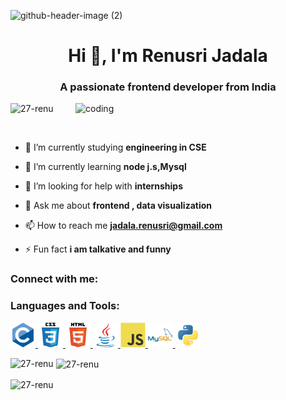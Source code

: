 ![github-header-image (2)](https://github.com/27-renu/html_test/assets/165363116/fb041cac-7489-4703-bc16-c93a9475f8ec)
<h1 align="center">Hi 👋, I'm Renusri Jadala</h1>
<h3 align="center">A passionate frontend developer from India</h3>
<img align="right" alt="coding" width="400" src="https://mir-s3-cdn-cf.behance.net/project_modules/disp/601014116770475.6068beff4640a.gif">

<p align="left"> <img src="https://komarev.com/ghpvc/?username=27-renu&label=Profile%20views&color=0e75b6&style=flat" alt="27-renu" /> </p>

<p align="left"> <a href="https://twitter.com/" target="blank"><img src="https://img.shields.io/twitter/follow/?logo=twitter&style=for-the-badge" alt="" /></a> </p>

- 📄 I’m currently studying **engineering in CSE**

- 🌱 I’m currently learning **node j.s,Mysql**

- 🤝 I’m looking for help with **internships**

- 💬 Ask me about **frontend , data visualization**

- 📫 How to reach me **jadala.renusri@gmail.com**

- ⚡ Fun fact **i am talkative and funny**

<h3 align="left">Connect with me:</h3>
<p align="left">
</p>

<h3 align="left">Languages and Tools:</h3>
<p align="left"> <a href="https://www.cprogramming.com/" target="_blank" rel="noreferrer"> <img src="https://raw.githubusercontent.com/devicons/devicon/master/icons/c/c-original.svg" alt="c" width="40" height="40"/> </a> <a href="https://www.w3schools.com/css/" target="_blank" rel="noreferrer"> <img src="https://raw.githubusercontent.com/devicons/devicon/master/icons/css3/css3-original-wordmark.svg" alt="css3" width="40" height="40"/> </a> <a href="https://www.w3.org/html/" target="_blank" rel="noreferrer"> <img src="https://raw.githubusercontent.com/devicons/devicon/master/icons/html5/html5-original-wordmark.svg" alt="html5" width="40" height="40"/> </a> <a href="https://www.java.com" target="_blank" rel="noreferrer"> <img src="https://raw.githubusercontent.com/devicons/devicon/master/icons/java/java-original.svg" alt="java" width="40" height="40"/> </a> <a href="https://developer.mozilla.org/en-US/docs/Web/JavaScript" target="_blank" rel="noreferrer"> <img src="https://raw.githubusercontent.com/devicons/devicon/master/icons/javascript/javascript-original.svg" alt="javascript" width="40" height="40"/> </a> <a href="https://www.mysql.com/" target="_blank" rel="noreferrer"> <img src="https://raw.githubusercontent.com/devicons/devicon/master/icons/mysql/mysql-original-wordmark.svg" alt="mysql" width="40" height="40"/> </a> <a href="https://www.python.org" target="_blank" rel="noreferrer"> <img src="https://raw.githubusercontent.com/devicons/devicon/master/icons/python/python-original.svg" alt="python" width="40" height="40"/> </a> </p>

<p><img align="left" src="https://github-readme-stats.vercel.app/api/top-langs?username=27-renu&show_icons=true&locale=en&layout=compact" alt="27-renu" /></p>

<p>&nbsp;<img align="center" src="https://github-readme-stats.vercel.app/api?username=27-renu&show_icons=true&locale=en" alt="27-renu" /></p>

<p><img align="center" src="https://github-readme-streak-stats.herokuapp.com/?user=27-renu&" alt="27-renu" /></p>
